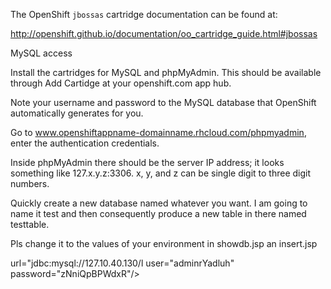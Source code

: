 The OpenShift `jbossas` cartridge documentation can be found at:

http://openshift.github.io/documentation/oo_cartridge_guide.html#jbossas



    

MySQL access

Install the cartridges for MySQL and phpMyAdmin. This should be available through Add Cartidge at your openshift.com app hub.

Note your username and password to the MySQL database that OpenShift automatically generates for you.

Go to www.openshiftappname-domainname.rhcloud.com/phpmyadmin, enter the authentication credentials.

Inside phpMyAdmin there should be the server IP address; it looks something like 127.x.y.z:3306. x, y, and z can be single digit to three digit numbers.

Quickly create a new database named whatever you want. I am going to name it test and then consequently produce a new table in there named testtable.

Pls change it to the values of your environment in showdb.jsp an insert.jsp

url="jdbc:mysql://127.10.40.130/l
user="adminrYadluh"  password="zNniQpBPWdxR"/>
